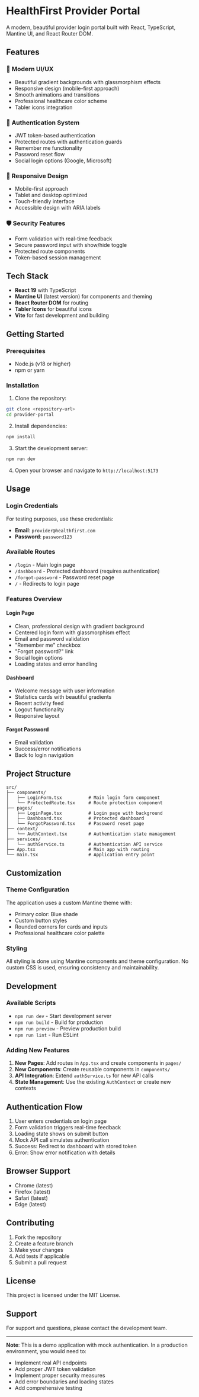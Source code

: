 # HealthFirst Provider Portal

A modern, beautiful provider login portal built with React, TypeScript, Mantine UI, and React Router DOM.

## Features

### 🎨 **Modern UI/UX**

- Beautiful gradient backgrounds with glassmorphism effects
- Responsive design (mobile-first approach)
- Smooth animations and transitions
- Professional healthcare color scheme
- Tabler icons integration

### 🔐 **Authentication System**

- JWT token-based authentication
- Protected routes with authentication guards
- Remember me functionality
- Password reset flow
- Social login options (Google, Microsoft)

### 📱 **Responsive Design**

- Mobile-first approach
- Tablet and desktop optimized
- Touch-friendly interface
- Accessible design with ARIA labels

### 🛡️ **Security Features**

- Form validation with real-time feedback
- Secure password input with show/hide toggle
- Protected route components
- Token-based session management

## Tech Stack

- **React 19** with TypeScript
- **Mantine UI** (latest version) for components and theming
- **React Router DOM** for routing
- **Tabler Icons** for beautiful icons
- **Vite** for fast development and building

## Getting Started

### Prerequisites

- Node.js (v18 or higher)
- npm or yarn

### Installation

1. Clone the repository:

```bash
git clone <repository-url>
cd provider-portal
```

2. Install dependencies:

```bash
npm install
```

3. Start the development server:

```bash
npm run dev
```

4. Open your browser and navigate to `http://localhost:5173`

## Usage

### Login Credentials

For testing purposes, use these credentials:

- **Email**: `provider@healthfirst.com`
- **Password**: `password123`

### Available Routes

- `/login` - Main login page
- `/dashboard` - Protected dashboard (requires authentication)
- `/forgot-password` - Password reset page
- `/` - Redirects to login page

### Features Overview

#### Login Page

- Clean, professional design with gradient background
- Centered login form with glassmorphism effect
- Email and password validation
- "Remember me" checkbox
- "Forgot password?" link
- Social login options
- Loading states and error handling

#### Dashboard

- Welcome message with user information
- Statistics cards with beautiful gradients
- Recent activity feed
- Logout functionality
- Responsive layout

#### Forgot Password

- Email validation
- Success/error notifications
- Back to login navigation

## Project Structure

```
src/
├── components/
│   ├── LoginForm.tsx          # Main login form component
│   └── ProtectedRoute.tsx     # Route protection component
├── pages/
│   ├── LoginPage.tsx          # Login page with background
│   ├── Dashboard.tsx          # Protected dashboard
│   └── ForgotPassword.tsx     # Password reset page
├── context/
│   └── AuthContext.tsx        # Authentication state management
├── services/
│   └── authService.ts         # Authentication API service
├── App.tsx                    # Main app with routing
└── main.tsx                   # Application entry point
```

## Customization

### Theme Configuration

The application uses a custom Mantine theme with:

- Primary color: Blue shade
- Custom button styles
- Rounded corners for cards and inputs
- Professional healthcare color palette

### Styling

All styling is done using Mantine components and theme configuration. No custom CSS is used, ensuring consistency and maintainability.

## Development

### Available Scripts

- `npm run dev` - Start development server
- `npm run build` - Build for production
- `npm run preview` - Preview production build
- `npm run lint` - Run ESLint

### Adding New Features

1. **New Pages**: Add routes in `App.tsx` and create components in `pages/`
2. **New Components**: Create reusable components in `components/`
3. **API Integration**: Extend `authService.ts` for new API calls
4. **State Management**: Use the existing `AuthContext` or create new contexts

## Authentication Flow

1. User enters credentials on login page
2. Form validation triggers real-time feedback
3. Loading state shows on submit button
4. Mock API call simulates authentication
5. Success: Redirect to dashboard with stored token
6. Error: Show error notification with details

## Browser Support

- Chrome (latest)
- Firefox (latest)
- Safari (latest)
- Edge (latest)

## Contributing

1. Fork the repository
2. Create a feature branch
3. Make your changes
4. Add tests if applicable
5. Submit a pull request

## License

This project is licensed under the MIT License.

## Support

For support and questions, please contact the development team.

---

**Note**: This is a demo application with mock authentication. In a production environment, you would need to:

- Implement real API endpoints
- Add proper JWT token validation
- Implement proper security measures
- Add error boundaries and loading states
- Add comprehensive testing
